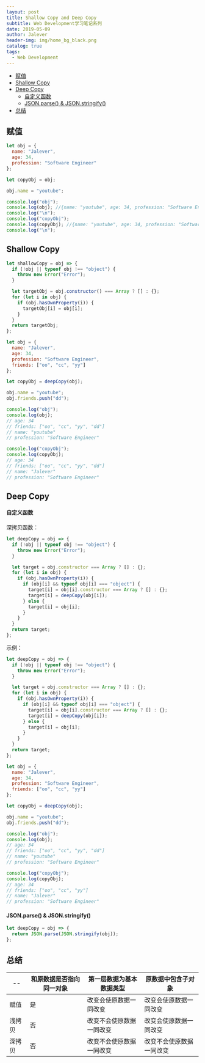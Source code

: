 ```yaml
---
layout: post
title: Shallow Copy and Deep Copy
subtitle: Web Development学习笔记系列
date: 2019-05-09
author: Jalever
header-img: img/home_bg_black.png
catalog: true
tags:
  - Web Development
---
```


- [赋值](#%E8%B5%8B%E5%80%BC)
- [Shallow Copy](#shallow-copy)
- [Deep Copy](#deep-copy)
    - [自定义函数](#%E8%87%AA%E5%AE%9A%E4%B9%89%E5%87%BD%E6%95%B0)
    - [JSON.parse() & JSON.stringify()](#jsonparse--jsonstringify)
- [总结](#%E6%80%BB%E7%BB%93)

## 赋值

```javascript
let obj = {
  name: "Jalever",
  age: 34,
  profession: "Software Engineer"
};

let copyObj = obj;

obj.name = "youtube";

console.log("obj");
console.log(obj); //{name: "youtube", age: 34, profession: "Software Engineer"}
console.log("\n");
console.log("copyObj");
console.log(copyObj); //{name: "youtube", age: 34, profession: "Software Engineer"}
console.log("\n");
```

## Shallow Copy

```javascript
let shallowCopy = obj => {
  if (!obj || typeof obj !== "object") {
    throw new Error("Error");
  }

  let targetObj = obj.constructor() === Array ? [] : {};
  for (let i in obj) {
    if (obj.hasOwnProperty(i)) {
      targetObj[i] = obj[i];
    }
  }
  return targetObj;
};

let obj = {
  name: "Jalever",
  age: 34,
  profession: "Software Engineer",
  friends: ["oo", "cc", "yy"]
};

let copyObj = deepCopy(obj);

obj.name = "youtube";
obj.friends.push("dd");

console.log("obj");
console.log(obj);
// age: 34
// friends: ["oo", "cc", "yy", "dd"]
// name: "youtube"
// profession: "Software Engineer"

console.log("copyObj");
console.log(copyObj);
// age: 34
// friends: ["oo", "cc", "yy", "dd"]
// name: "Jalever"
// profession: "Software Engineer"
```

## Deep Copy

#### 自定义函数

深拷贝函数：

```javascript
let deepCopy = obj => {
  if (!obj || typeof obj !== "object") {
    throw new Error("Error");
  }

  let target = obj.constructor === Array ? [] : {};
  for (let i in obj) {
    if (obj.hasOwnProperty(i)) {
      if (obj[i] && typeof obj[i] === "object") {
        target[i] = obj[i].constructor === Array ? [] : {};
        target[i] = deepCopy(obj[i]);
      } else {
        target[i] = obj[i];
      }
    }
  }
  return target;
};
```

示例：

```javascript
let deepCopy = obj => {
  if (!obj || typeof obj !== "object") {
    throw new Error("Error");
  }

  let target = obj.constructor === Array ? [] : {};
  for (let i in obj) {
    if (obj.hasOwnProperty(i)) {
      if (obj[i] && typeof obj[i] === "object") {
        target[i] = obj[i].constructor === Array ? [] : {};
        target[i] = deepCopy(obj[i]);
      } else {
        target[i] = obj[i];
      }
    }
  }
  return target;
};

let obj = {
  name: "Jalever",
  age: 34,
  profession: "Software Engineer",
  friends: ["oo", "cc", "yy"]
};

let copyObj = deepCopy(obj);

obj.name = "youtube";
obj.friends.push("dd");

console.log("obj");
console.log(obj);
// age: 34
// friends: ["oo", "cc", "yy", "dd"]
// name: "youtube"
// profession: "Software Engineer"

console.log("copyObj");
console.log(copyObj);
// age: 34
// friends: ["oo", "cc", "yy"]
// name: "Jalever"
// profession: "Software Engineer"
```

#### JSON.parse() & JSON.stringify()

```js
let deepCopy = obj => {
  return JSON.parse(JSON.stringify(obj));
};
```

## 总结

| --     | 和原数据是否指向同一对象 | 第一层数据为基本数据类型 | 原数据中包含子对象|
| --- | --- | --- | --- |
| 赋值   | 是      | 改变会使原数据一同改变   | 改变会使原数据一同改变 |
| 浅拷贝 | 否       | 改变不会使原数据一同改变 | 改变会使原数据一同改变 |
| 深拷贝 | 否       | 改变不会使原数据一同改变 | 改变不会使原数据一同改变 |
